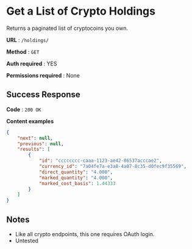 # Get a List of Crypto Holdings

Returns a paginated list of cryptocoins you own.

**URL** : `/holdings/`

**Method** : `GET`

**Auth required** : YES

**Permissions required** : None

## Success Response

**Code** : `200 OK`

**Content examples**

```json
{
	"next": null,
	"previous": null,
	"results": [
		{	
			"id": "cccccccc-caaa-1123-ae42-86537acccae2",
			"currency_id": "7a04fe7a-e3a8-4a07-8c35-d0fec9f35569",
			"direct_quantity": "4.000",
			"marked_quantity": "4.000",
			"marked_cost_basis": 1.44333
		}
	]
}
```

## Notes

* Like all crypto endpoints, this one requires OAuth login.
* Untested